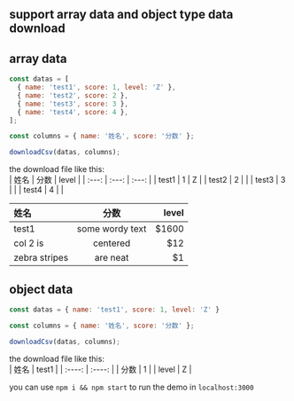## support array data and object type data download

## array data

```js
const datas = [
  { name: 'test1', score: 1, level: 'Z' },
  { name: 'test2', score: 2 },
  { name: 'test3', score: 3 },
  { name: 'test4', score: 4 },
];

const columns = { name: '姓名', score: '分数' };

downloadCsv(datas, columns);
```

the download file like this:<br>
| 姓名  | 分数  | level |
| :---: | :---: | :---: |
| test1 |   1   |   Z   |
| test2 |   2   |       |
| test3 |   3   |       |
| test4 |   4   |       |

| 姓名 | 分数  | level |
| :---- |:----:| ----:|
| test1 | some wordy text | $1600 |
| col 2 is      | centered        |   $12 |
| zebra stripes | are neat        |    $1 |

## object data

```js
const datas = { name: 'test1', score: 1, level: 'Z' }

const columns = { name: '姓名', score: '分数' };

downloadCsv(datas, columns);
```

the download file like this:<br>
| 姓名 | test1 |
| :----: | :----: |
| 分数 | 1 |
| level | Z |


you can use `npm i && npm start` to run the demo in `localhost:3000`


